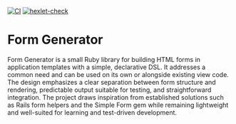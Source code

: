 [![CI](https://github.com/spoddub/rails-project-63/actions/workflows/ci.yml/badge.svg)](https://github.com/spoddub/rails-project-63/actions/workflows/ci.yml)
[![hexlet-check](https://github.com/spoddub/rails-project-63/actions/workflows/hexlet-check.yml/badge.svg)](https://github.com/spoddub/rails-project-63/actions/workflows/hexlet-check.yml)

# Form Generator

Form Generator is a small Ruby library for building HTML forms in application templates with a simple, declarative DSL. It addresses a common need and can be used on its own or alongside existing view code. The design emphasizes a clear separation between form structure and rendering, predictable output suitable for testing, and straightforward integration. The project draws inspiration from established solutions such as Rails form helpers and the Simple Form gem while remaining lightweight and well-suited for learning and test-driven development.
